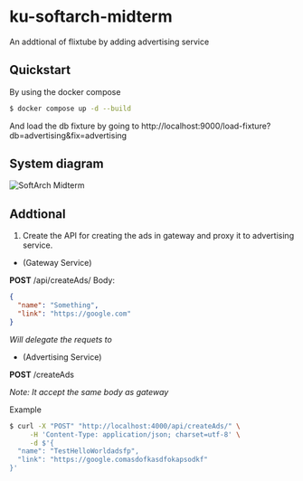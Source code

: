 # ku-softarch-midterm

An addtional of flixtube by adding advertising service

## Quickstart
By using the docker compose
```bash
$ docker compose up -d --build
```

And load the db fixture by going to http://localhost:9000/load-fixture?db=advertising&fix=advertising

## System diagram

![SoftArch Midterm](https://user-images.githubusercontent.com/25188615/221345495-8fcf951d-eb9b-433f-bd54-4ad11dbda3a2.jpg)


## Addtional

1. Create the API for creating the ads in gateway and proxy it to advertising service.

- (Gateway Service)

**POST** /api/createAds/
Body:
```json
{
  "name": "Something",
  "link": "https://google.com"
}
```

_Will delegate the requets to_

- (Advertising Service)

**POST** /createAds

_Note: It accept the same body as gateway_

Example
```bash
$ curl -X "POST" "http://localhost:4000/api/createAds/" \
     -H 'Content-Type: application/json; charset=utf-8' \
     -d $'{
  "name": "TestHelloWorldadsfp",
  "link": "https://google.comasdofkasdfokapsodkf"
}'

```
